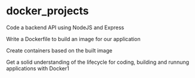 # docker_projects
Code a backend API using NodeJS and Express

Write a Dockerfile to build an image for our application

Create containers based on the built image

Get a solid understanding of the lifecycle for coding, building and runnung applications with Docker1
